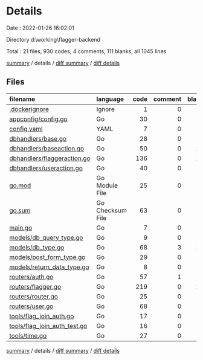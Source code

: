 # Details

Date : 2022-01-26 16:02:01

Directory d:\working\flagger-backend

Total : 21 files,  930 codes, 4 comments, 111 blanks, all 1045 lines

[summary](results.md) / details / [diff summary](diff.md) / [diff details](diff-details.md)

## Files
| filename | language | code | comment | blank | total |
| :--- | :--- | ---: | ---: | ---: | ---: |
| [.dockerignore](/.dockerignore) | Ignore | 1 | 0 | 0 | 1 |
| [appconfig/config.go](/appconfig/config.go) | Go | 30 | 0 | 7 | 37 |
| [config.yaml](/config.yaml) | YAML | 7 | 0 | 2 | 9 |
| [dbhandlers/base.go](/dbhandlers/base.go) | Go | 28 | 0 | 6 | 34 |
| [dbhandlers/baseaction.go](/dbhandlers/baseaction.go) | Go | 50 | 0 | 12 | 62 |
| [dbhandlers/flaggeraction.go](/dbhandlers/flaggeraction.go) | Go | 136 | 0 | 10 | 146 |
| [dbhandlers/useraction.go](/dbhandlers/useraction.go) | Go | 40 | 0 | 5 | 45 |
| [go.mod](/go.mod) | Go Module File | 25 | 0 | 3 | 28 |
| [go.sum](/go.sum) | Go Checksum File | 63 | 0 | 1 | 64 |
| [main.go](/main.go) | Go | 7 | 0 | 3 | 10 |
| [models/db_query_type.go](/models/db_query_type.go) | Go | 9 | 0 | 3 | 12 |
| [models/db_type.go](/models/db_type.go) | Go | 68 | 3 | 10 | 81 |
| [models/post_form_type.go](/models/post_form_type.go) | Go | 29 | 0 | 3 | 32 |
| [models/return_data_type.go](/models/return_data_type.go) | Go | 8 | 0 | 2 | 10 |
| [routers/auth.go](/routers/auth.go) | Go | 57 | 1 | 7 | 65 |
| [routers/flagger.go](/routers/flagger.go) | Go | 219 | 0 | 12 | 231 |
| [routers/router.go](/routers/router.go) | Go | 25 | 0 | 7 | 32 |
| [routers/user.go](/routers/user.go) | Go | 68 | 0 | 4 | 72 |
| [tools/flag_join_auth.go](/tools/flag_join_auth.go) | Go | 17 | 0 | 4 | 21 |
| [tools/flag_join_auth_test.go](/tools/flag_join_auth_test.go) | Go | 16 | 0 | 5 | 21 |
| [tools/time.go](/tools/time.go) | Go | 27 | 0 | 5 | 32 |

[summary](results.md) / details / [diff summary](diff.md) / [diff details](diff-details.md)